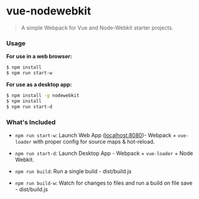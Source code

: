 # vue-nodewebkit

> A simple Webpack for Vue and Node-Webkit starter projects.

### Usage

**For use in a web browser:**

``` bash
$ npm install
$ npm run start-w
```

**For use as a desktop app:**

``` bash
$ npm install -g nodewebkit
$ npm install
$ npm run start-d
```

### What's Included

- `npm run start-w`: Launch Web App ([localhost:8080](http://localhost:8080/))- Webpack + `vue-loader` with proper config for source maps & hot-reload.

- `npm run start-d`: Launch Desktop App -  Webpack + `vue-loader` + Node Webkit.

- `npm run build`: Run a single build - dist/build.js

- `npm run build-w`: Watch for changes to files and run a build on file save - dist/build.js